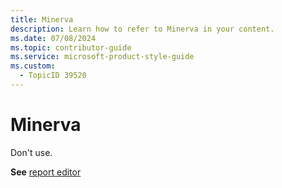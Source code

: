 ```yaml
---
title: Minerva
description: Learn how to refer to Minerva in your content.
ms.date: 07/08/2024
ms.topic: contributor-guide
ms.service: microsoft-product-style-guide
ms.custom:
  - TopicID 39520
---
```



# Minerva

Don't use.  

**See** [report editor](~\a_z_names_terms\r\report-editor.md)

